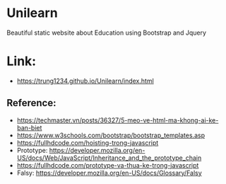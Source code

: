 # Unilearn
Beautiful static website about Education using Bootstrap and Jquery
# Link:
- https://trung1234.github.io/Unilearn/index.html
## Reference:
- https://techmaster.vn/posts/36327/5-meo-ve-html-ma-khong-ai-ke-ban-biet
- https://www.w3schools.com/bootstrap/bootstrap_templates.asp
- https://fullhdcode.com/hoisting-trong-javascript
- Prototype: https://developer.mozilla.org/en-US/docs/Web/JavaScript/Inheritance_and_the_prototype_chain
- https://fullhdcode.com/prototype-va-thua-ke-trong-javascript
- Falsy: https://developer.mozilla.org/en-US/docs/Glossary/Falsy
